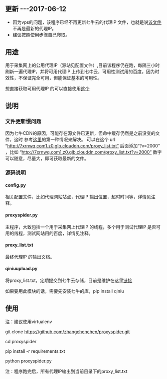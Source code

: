 ## 更新 ---2017-06-12

- 因为vps的问题，该程序已经不再更新七牛云的代理IP 文件，也就是说[该文件](http://7xrnwq.com1.z0.glb.clouddn.com/proxy_list.txt?v=1000) 不再是最新的代理IP。
- 建议按照使用步骤自己爬取。


##  用途

用于采集网上的公用代理IP（源站见配置文件）,目前该程序仍在跑，每隔三小时刷新一遍代理IP，并将可用代理IP 上传到七牛云，可用性测试用的百度，因为时效性，不保证完全可用，但能保证基本的可用性。

想直接获取可用代理IP 的可以直接使用[这个](http://7xrnwq.com1.z0.glb.clouddn.com/proxy_list.txt?v=1000)





## 说明


### 文件更新慢问题

因为七牛CDN的原因，可能存在源文件已更新，但命中缓存仍然是之前没变的文件，这时
参考[这里](https://developer.qiniu.com/fusion/kb/1325/refresh-the-cache-and-the-effect-of-time)的第一种情况来解决。
可以在这个 url  “http://7xrnwq.com1.z0.glb.clouddn.com/proxy_list.txt”  后面添加“?v=2000” ，比如 “http://7xrnwq.com1.z0.glb.clouddn.com/proxy_list.txt?v=2000”  数字可以随意，尽量大，即可获取最新的文件。


### 源码说明


#### config.py

相关配置文件，比如代理网站站点，代理IP 输出位置，超时时间等，详情见注释。

#### proxyspider.py

主程序，大致包括一个用于采集网上代理IP 的线程，多个用于测试代理IP 是否可用的线程，测试网站用的百度，详情见注释。

#### proxy_list.txt

最终代理IP 的输出文档。

#### qiniuupload.py

将proxy_list.txt，定期提交到七牛云存储，目前是维护在这里[链接](http://7xrnwq.com1.z0.glb.clouddn.com/proxy_list.txt)

如果要用此模块的话，需要先安装七牛的库，pip install qiniu


## 使用

注：建议使用virtualenv

git clone https://github.com/zhangchenchen/proxyspider.git

cd proxyspider

pip install -r requirements.txt

python proxyspider.py

注：程序跑完后，所有代理IP输出到当前目录下的proxy_list.txt 

